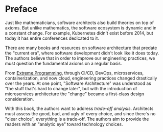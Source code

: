 # Preface

Just like mathematicians, software architects also build theories on top of
axioms. But unlike mathematics, the software ecosystem is dynamic and in a
constant change. For example, Kubernetes didn't exist before 2014, but today it
has entire conferences dedicated to it.

There are many books and resources on software architecture that predate the
"current era", where software development didn't look like it does today. The
authors believe that in order to improve our engineering practices, we must
question the fundamental axioms on a regular basis.

From [Extreme Programming](http://www.extremeprogramming.org), through CI/CD,
DevOps, microservices, containerization, and now cloud, engineering practices
changed drastically over the years. At one point, "Software Architecture" was
understood as "the stuff that's hard to change later", but with the introduction
of microservices architecture the "change" became a first-class design
consideration.

With this book, the authors want to address _trade-off analysis_. Architects
must assess the good, bad, and ugly of every choice, and since there's no "clear
choice", everything is a trade-off. The authors aim to provide the readers with
an "analytic eye" toward technology choices.
